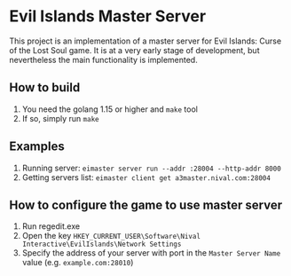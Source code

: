 # Evil Islands Master Server

This project is an implementation of a master server for Evil Islands: Curse of the Lost Soul game.
It is at a very early stage of development, but nevertheless the main functionality is implemented.

## How to build

1. You need the golang 1.15 or higher and `make` tool
2. If so, simply run `make`

## Examples

1. Running server: `eimaster server run --addr :28004 --http-addr 8000`
2. Getting servers list: `eimaster client get a3master.nival.com:28004`

## How to configure the game to use master server

1. Run regedit.exe
2. Open the key `HKEY_CURRENT_USER\Software\Nival Interactive\EvilIslands\Network Settings`
3. Specify the address of your server with port in the `Master Server Name` value
   (e.g. `example.com:28010`)
